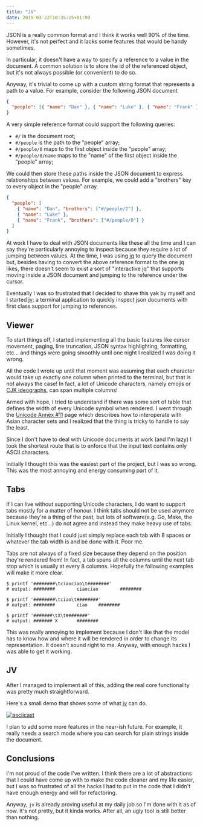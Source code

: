 ```yaml
---
title: "JV"
date: 2019-03-22T10:35:15+01:00
---
```


JSON is a really common format and I think it works well 90% of the time.
However, it's not perfect and it lacks some features that would be handy
sometimes.

In particular, it doesn't have a way to specify a reference to a value in the
document. A common solution is to store the id of the referenced object, but
it's not always possible (or convenient) to do so.

Anyway, it's trivial to come up with a custom string format that represents a
path to a value. For example, consider the following JSON document

```json
{
  "people": [{ "name": "Dan" }, { "name": "Luke" }, { "name": "Frank" }]
}
```

A very simple reference format could support the following queries:

- `#/` is the document root;
- `#/people` is the path to the "people" array;
- `#/people/0` maps to the first object inside the "people" array;
- `#/people/0/name` maps to the "name" of the first object inside the "people"
  array;

We could then store these paths inside the JSON document to express
relationships between values. For example, we could add a "brothers" key to
every object in the "people" array.

```json
{
  "people": [
    { "name": "Dan", "brothers": ["#/people/2"] },
    { "name": "Luke" },
    { "name": "Frank", "brothers": ["#/people/0"] }
  ]
}
```

At work I have to deal with JSON documents like these all the time and I can say
they're particularly annoying to inspect because they require a lot of jumping
between values. At the time, I was using [jq] to query the document but, besides
having to convert the above reference format to the one jq likes, there doesn't
seem to exist a sort of "interactive jq" that supports moving inside a JSON
document and jumping to the reference under the cursor.

Eventually I was so frustrated that I decided to shave this yak by myself and I
started [jv]: a terminal application to quickly inspect json documents with
first class support for jumping to references.

## Viewer

To start things off, I started implementing all the basic features like cursor
movement, paging, line truncation, JSON syntax highlighting, formatting, etc...
and things were going smoothly until one night I realized I was doing it wrong.

All the code I wrote up until that moment was assuming that each character would
take up exactly one column when printed to the terminal, but that is not always
the case! In fact, a lot of Unicode characters, namely emojis or [CJK
ideographs][cjk ideographs], can span multiple columns!

Armed with hope, I tried to understand if there was some sort of table that
defines the width of every Unicode symbol when rendered. I went through the
[Unicode Annex #11][unicode annex #11] page which describes how to interoperate
with Asian character sets and I realized that the thing is tricky to handle to
say the least.

Since I don't have to deal with Unicode documents at work (and I'm lazy) I took
the shortest route that is to enforce that the input text contains only ASCII
characters.

Initially I thought this was the easiest part of the project, but I was so
wrong. This was the most annoying and energy consuming part of it.

## Tabs

If I can live without supporting Unicode characters, I do want to support tabs
mostly for a matter of honour. I think tabs should not be used anymore because
they're a thing of the past, but lots of software(e.g. Go, Make, the Linux
kernel, etc...) do not agree and instead they make heavy use of tabs.

Initially I thought that I could just simply replace each tab with 8 spaces or
whatever the tab width is and be done with it. Poor me.

Tabs are not always of a fixed size because they depend on the position they're
rendered from! In fact, a tab spans all the columns until the next tab stop
which is usually at every 8 columns. Hopefully the following examples will make
it more clear.

```shell
$ printf '########\tciaociao\t########'
# output: ########        ciaociao        ########

$ printf '########\tciao\t########'
# output: ########        ciao    ########

$ printf '#######\tX\t########'
# output: ####### X       ########
```

This was really annoying to implement because I don't like that the model has to
know how and where it will be rendered in order to change its representation. It
doesn't sound right to me. Anyway, with enough hacks I was able to get it
working.

## JV

After I managed to implement all of this, adding the real core functionality was
pretty much straightforward.

Here's a small demo that shows some of what [jv] can do.

[![asciicast](https://asciinema.org/a/233199.svg)](https://asciinema.org/a/233199)

I plan to add some more features in the near-ish future. For example, it really
needs a search mode where you can search for plain strings inside the document.

## Conclusions

I'm not proud of the code I've written. I think there are a lot of abstractions
that I could have come up with to make the code cleaner and my life easier, but
I was so frustrated of all the hacks I had to put in the code that I didn't have
enough energy and will for refactoring.

Anyway, `jv` is already proving useful at my daily job so I'm done with it as of
now. It's not pretty, but it kinda works. After all, an ugly tool is still
better than nothing.

[jq]: https://stedolan.github.io/jq/
[jv]: https://github.com/danieledapo/jv
[cjk ideographs]: https://en.wikipedia.org/wiki/CJK_Unified_Ideographs
[unicode annex #11]: http://www.unicode.org/reports/tr11/
